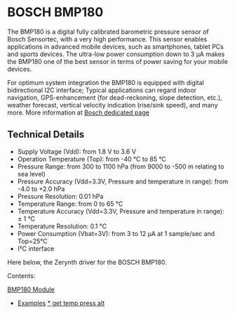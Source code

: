 # BOSCH BMP180

The BMP180 is a digital fully calibrated barometric pressure sensor of Bosch Sensortec, with a very high performance. This sensor enables applications in advanced mobile devices, such as smartphones, tablet PCs and sports devices. The ultra-low power consumption down to 3 μA makes the BMP180 one of the best sensor in terms of power saving for your mobile devices.

For optimum system integration the BMP180 is equipped with digital bidirectional I2C interface; Typical applications can regard indoor navigation, GPS-enhancement (for dead-reckoning, slope detection, etc.), weather forecast, vertical velocity indication (rise/sink speed), and many more.
More information at [Bosch dedicated page](https://www.bosch-sensortec.com/bst/products/all_products/bmp180)

## Technical Details


* Supply Voltage (Vdd): from 1.8 V to 3.6 V
* Operation Temperature (Top): from -40 °C to 85 °C
* Pressure Range: from 300 to 1100 hPa (from 9000 to -500 m relating to sea level)
* Pressure Accuracy (Vdd=3.3V, Pressure and temperature in range): from -4.0 to +2.0 hPa
* Pressure Resolution: 0.01 hPa
* Temperature Range: from 0 to 65 °C
* Temperature Accuracy (Vdd=3.3V, Pressure and temperature in range): ± 1 °C
* Temperature Resolution: 0.1 °C
* Power Consumption (Vbat=3V): from 3 to 12 µA at 1 sample/sec and Top=25°C
* I²C interface

Here below, the Zerynth driver for the BOSCH BMP180.

Contents:

[BMP180 Module](https://docs.zerynth.com/latest/official/lib.bosch.bmp180/docs/official_lib.bosch.bmp180_bmp180.html)
* [Examples](https://docs.zerynth.com/latest/official/lib.bosch.bmp180/examples/examples.html)
	[* get temp press alt](https://docs.zerynth.com/latest/official/lib.bosch.bmp180/examples/examples.html#get-temp-pres-alt)
<!--stackedit_data:
eyJoaXN0b3J5IjpbLTE1Njg1MzMyMjFdfQ==
-->